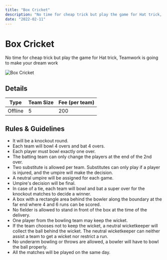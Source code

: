 ```yaml
---
title: "Box Cricket"
description: "No time for cheap trick but play the game for Hat trick,‌ Teamwork is going to make your dream work."
date: "2022-02-11"
---
```


# Box Cricket

No time for cheap trick but play the game for Hat trick,
‌Teamwork is going to make your dream work

<img src="/posters/23.png" alt="Box Cricket" class="w-full  object-cover" />

## Details

| Type    | Team Size   | Fee (per team) |
| ------- | ----------- | -------------- |
| Offline | 5           | 200            |

## Rules & Guidelines

-   It will be a knockout round.
-   Each team will bowl 4 overs and bat 4 overs.
-   Each player must bowl exactly one over.
-   The batting team can only change the players at the end of the 2nd over.
-   Two substitute is allowed per team. Substitutes can only play if a player is injured, and the umpire will make the decision.
-   A neutral umpire will be assigned for each game.
-   Umpire's decision will be final.
-   In case of a tie, each team will bowl and bat a super over for the knockout matches to decide a winner.
-   A box with a rectangle area behind the bowler along the boundary at the far end where 4 and 6 runs can be scored.
-   No fielder is allowed to stand in front of the box at the time of the delivery.
-   One player from the bowling team may keep the wicket.
-   If the team chooses not to keep the wicket,
    a neutral wicketkeeper will collect the ball behind the wicket. The neutral wicketkeeper can neither assist a team to get a wicket nor restrict a run.
-   No underarm bowling or throws are allowed, a bowler will have to bowl the ball properly.
-   All the matches will be played on the same day.
